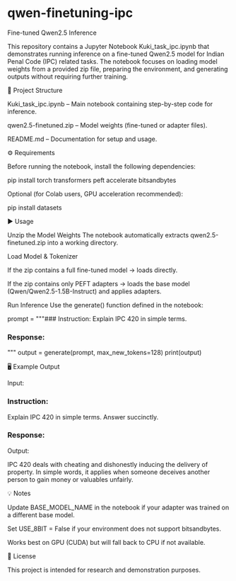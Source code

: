 # qwen-finetuning-ipc
Fine-tuned Qwen2.5 Inference

This repository contains a Jupyter Notebook Kuki_task_ipc.ipynb that demonstrates running inference on a fine-tuned Qwen2.5 model for Indian Penal Code (IPC) related tasks.
The notebook focuses on loading model weights from a provided zip file, preparing the environment, and generating outputs without requiring further training.

📂 Project Structure

Kuki_task_ipc.ipynb – Main notebook containing step-by-step code for inference.

qwen2.5-finetuned.zip – Model weights (fine-tuned or adapter files).

README.md – Documentation for setup and usage.

⚙️ Requirements

Before running the notebook, install the following dependencies:

pip install torch transformers peft accelerate bitsandbytes


Optional (for Colab users, GPU acceleration recommended):

pip install datasets

▶️ Usage

Unzip the Model Weights
The notebook automatically extracts qwen2.5-finetuned.zip into a working directory.

Load Model & Tokenizer

If the zip contains a full fine-tuned model → loads directly.

If the zip contains only PEFT adapters → loads the base model (Qwen/Qwen2.5-1.5B-Instruct) and applies adapters.

Run Inference
Use the generate() function defined in the notebook:

prompt = """### Instruction:
Explain IPC 420 in simple terms.

### Response:
"""
output = generate(prompt, max_new_tokens=128)
print(output)

🖥️ Example Output

Input:

### Instruction:
Explain IPC 420 in simple terms. Answer succinctly.

### Response:


Output:

IPC 420 deals with cheating and dishonestly inducing the delivery of property. In simple words, it applies when someone deceives another person to gain money or valuables unfairly.

💡 Notes

Update BASE_MODEL_NAME in the notebook if your adapter was trained on a different base model.

Set USE_8BIT = False if your environment does not support bitsandbytes.

Works best on GPU (CUDA) but will fall back to CPU if not available.

📜 License

This project is intended for research and demonstration purposes.
